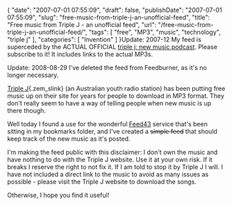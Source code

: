 {
    "date": "2007-07-01 07:55:09",
    "draft": false,
    "publishDate": "2007-07-01 07:55:09",
    "slug": "free-music-from-triple-j-an-unofficial-feed",
    "title": "Free music from Triple J - an unofficial feed",
    "url": "\/free-music-from-triple-j-an-unofficial-feed\/",
    "tags": [
        "free",
        "MP3",
        "music",
        "technology",
        "triple j"
    ],
    "categories": [
        "Invention"
    ]
}<span class="update"><span class="date">Update: 2007-12</span> My feed
is superceded by the ACTUAL OFFICIAL [triple j: new music
podcast](http://www.abc.net.au/triplej/listen/free_mp3s.xml). Please
subscribe to it! It includes links to the actual MP3s.</span>

<span class="update"><span class="date">Update: 2008-08-29</span> I've
deleted the feed from Feedburner, as it's no longer necessary.</span>

[Triple J](http://triplej.net.au/ "Triple J"){.zem_slink} (an Australian
youth radio station) has been putting free music up on their site for
years for people to download in MP3 format. They don't really seem to
have a way of telling people when new music is up there though.

Well today I found a use for the wonderful [Feed43](http://feed43.com/)
service that's been sitting in my bookmarks folder, and I've created a
~~simple feed~~ that should keep track of the new music as it's posted.

I'm making the feed public with this disclaimer: I don't own the music
and have nothing to do with the Triple J website. Use it at your own
risk. If it breaks I reserve the right to not fix it. If I am told to
stop it by Triple J I will. I have not included a direct link to the
music to avoid as many issues as possible - please visit the Triple J
website to download the songs.

Otherwise, I hope you find it useful!